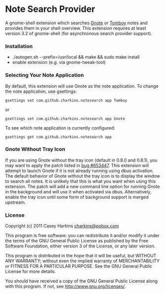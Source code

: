 Note Search Provider
=====================
A gnome-shell extension which searches [Gnote][1] or [Tomboy][2] notes and
provides them in your shell overview. This extension requires at least
version 3.2 of gnome-shell (for asynchronous search provider support).

### Installation
* ./autogen.sh --prefix=/usr/local && make && sudo make install
* enable extension (e.g. via gnome-tweak-tool)

### Selecting Your Note Application
By default, this extension will use Gnote as the note application. To change
the note application, use gsettings:

    gsettings set com.github.charkins.notesearch app Tomboy

or

    gsettings set com.github.charkins.notesearch app Gnote

To see which note application is currently configured:

    gsettings get com.github.charkins.notesearch app

### Gnote Without Tray Icon
If you are using Gnote without the tray icon (default in 0.8.0 and 0.8.1),
you may want to apply the patch listed in [bug #653447][3]. This
extension will attempt to launch Gnote if it is not already running using
dbus activation. The default behavior of Gnote without the tray icon is
to display the window to search all notes. It is unlikely that this is
what you want when using this extension. The patch will add a new command
line option for running Gnote in the background and will use it when
activated via dbus. Alternatively, enable the tray icon until some form
of background support is merged upstream.

### License
Copyright (c) 2011 Casey Harkins <charkins@pobox.com>

This program is free software: you can redistribute it and/or modify
it under the terms of the GNU General Public License as published by
the Free Software Foundation, either version 3 of the License, or
any later version.

This program is distributed in the hope that it will be useful,
but WITHOUT ANY WARRANTY; without even the implied warranty of
MERCHANTABILITY or FITNESS FOR A PARTICULAR PURPOSE.  See the
GNU General Public License for more details.

You should have received a copy of the GNU General Public License
along with this program.  If not, see <http://www.gnu.org/licenses/>.

[1]: https://live.gnome.org/Gnote
[2]: http://projects.gnome.org/tomboy/
[3]: https://bugzilla.gnome.org/show_bug.cgi?id=653447
